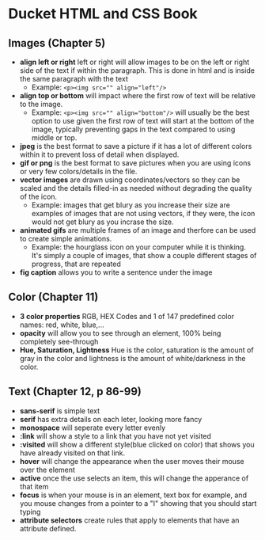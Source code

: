 # Ducket HTML and CSS Book

## Images (Chapter 5)
 - __align left or right__ left or right will allow images to be on the left or right side of the text if within the paragraph. This is done in html and is inside the same paragraph with the text
   - Example: ``<p><img src="" align="left"/>``
 - __align top or bottom__ will impact where the first row of text will be relative to the image. 
   - Example: ``<p><img src="" align="bottom"/>`` will usually be the best option to use given the first row of text will start at the bottom of the image, typically preventing gaps in the text compared to using middle or top.
 - __jpeg__ is the best format to save a picture if it has a lot of different colors within it to prevent loss of detail when displayed.
 - __gif or png__ is the best format to save pictures when you are using icons or very few colors/details in the file.
 - __vector images__ are drawn using coordinates/vectors so they can be scaled and the details filled-in as needed without degrading the quality of the icon.
   - Example: images that get blury as you increase their size are examples of images that are not using vectors, if they were, the icon would not get blury as you incrase the size. 
 - __animated gifs__ are multiple frames of an image and therfore can be used to create simple animations.
   - Example: the hourglass icon on your computer while it is thinking. It's simply a couple of images, that show a couple different stages of progress, that are repeated
 - __fig caption__ allows you to write a sentence under the image
 

## Color (Chapter 11)
 - __3 color properties__ RGB, HEX Codes and 1 of 147 predefined color names: red, white, blue,...
 - __opacity__ will allow you to see through an element, 100% being completely see-through
 - __Hue, Saturation, Lightness__ Hue is the color, saturation is the amount of gray in the color and lightness is the amount of white/darkness in the color.

## Text (Chapter 12, p 86-99)
- __sans-serif__ is simple text
- __serif__ has extra details on each leter, looking more fancy
- __monospace__ will seperate every letter evenly
- __:link__ will show a style to a link that you have not yet visited
- __:visited__ will show a different style(blue clicked on color) that shows you have already visited on that link.
- __hover__ will change the appearance when the user moves their mouse over the element
- __active__ once the use selects an item, this will change the apperance of that item
- __focus__ is when your mouse is in an element, text box for example, and you mouse changes from a pointer to a "I" showing that you should start typing
- __attribute selectors__ create rules that apply to elements that have an attribute defined.

